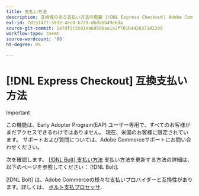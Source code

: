 ```yaml
---
title: 支払い方法
description: 互換性のある支払い方法の概要 [!DNL Express Checkout] Adobe Commerce拡張機能の場合
exl-id: 7d151477-5932-4ec0-b729-dbda6b49e6da
source-git-commit: 1a7df2c5581ea6d590aa1a2f701b4428371d2299
workflow-type: tm+mt
source-wordcount: '88'
ht-degree: 0%

---
```


# [!DNL Express Checkout] 互換支払い方法

>[!IMPORTANT]
>
> この機能は、Early Adopter Program(EAP) ユーザー専用で、すべてのお客様がまだアクセスできるわけではありません。 現在、米国のお客様に限定されています。 サポートおよび質問については、Adobe Commerceサポートにお問い合わせください。

次を確認します。 [[!DNL Bolt] 支払い方法](https://help.bolt.com/shoppers/guides/checkout/update-payment-method) 支払い方法を更新する方法の詳細は、以下のページを参照してください： [!DNL Bolt].

[!DNL Bolt] は、Adobe Commerceの様々な支払いプロバイダーと互換性があります。詳しくは、 [ボルト支払プロセッサ](https://help.bolt.com/merchants/guides/merchant-setup/checkout/processor-guides/).
